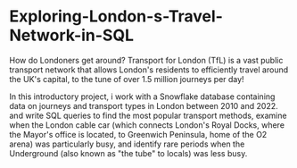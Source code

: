 # Exploring-London-s-Travel-Network-in-SQL
How do Londoners get around? Transport for London (TfL) is a vast public transport network that allows London's residents to efficiently travel around the UK's capital, to the tune of over 1.5 million journeys per day!

In this introductory project, i work with a Snowflake database containing data on journeys and transport types in London between 2010 and 2022. and write SQL queries to find the most popular transport methods, examine when the London cable car (which connects London's Royal Docks, where the Mayor's office is located, to Greenwich Peninsula, home of the O2 arena) was particularly busy, and identify rare periods when the Underground (also known as "the tube" to locals) was less busy.
